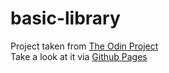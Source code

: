 # basic-library

Project taken from [The Odin Project](https://www.theodinproject.com/courses/javascript/lessons/library?ref=lnav)  
Take a look at it via [Github Pages](https://sim-frpt.github.io/basic-library/.)
